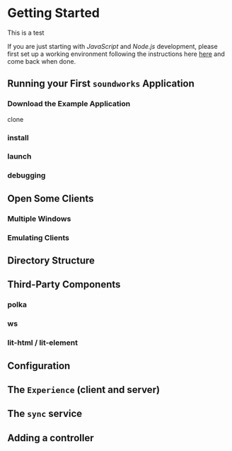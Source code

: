 # Getting Started

This is a test

If you are just starting with _JavaScript_ and _Node.js_ development, please first set up a working environment following the instructions here [here](http://localhost:8080/misc/setting-up-environment.html) and come back when done.

## Running your First `soundworks` Application 

### Download the Example Application

clone

### install
### launch
### debugging

## Open Some Clients

### Multiple Windows

### Emulating Clients

## Directory Structure

## Third-Party Components

### polka
### ws
### lit-html / lit-element

## Configuration

## The `Experience` (client and server)

## The `sync` service

## Adding a controller
